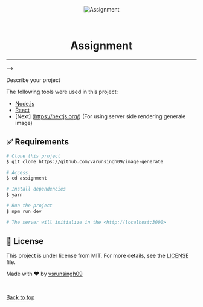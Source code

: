 <div align="center" id="top"> 
  <img src="./.github/app.gif" alt="Assignment" />

  &#xa0;

  <!-- <a href="https://assignment.netlify.app">Demo</a> -->
</div>

<h1 align="center">Assignment</h1>

<!-- Status -->

<hr> -->

<br>


Describe your project

The following tools were used in this project:

- [Node.js](https://nodejs.org/en/)
- [React](https://pt-br.reactjs.org/)
- [Next] (https://nextjs.org/) (For using server side rendering generale image)
## :white_check_mark: Requirements ##

```bash
# Clone this project
$ git clone https://github.com/varunsingh09/image-generate

# Access
$ cd assignment

# Install dependencies
$ yarn

# Run the project
$ npm run dev

# The server will initialize in the <http://localhost:3000>
```

## :memo: License ##

This project is under license from MIT. For more details, see the [LICENSE](LICENSE.md) file.


Made with :heart: by <a href="https://github.com/varunsingh09/image-generate" target="_blank">vsrunsingh09</a>

&#xa0;

<a href="#top">Back to top</a>
